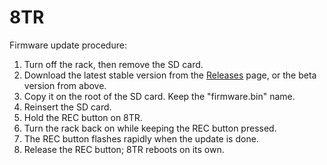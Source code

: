 # 8TR
Firmware update procedure:

1. Turn off the rack, then remove the SD card.
2. Download the latest stable version from the [Releases](https://github.com/lucasfdvx/8TR/releases/new) page, or the beta version from above.
3. Copy it on the root of the SD card. Keep the "firmware.bin" name.
4. Reinsert the SD card.
5. Hold the REC button on 8TR.
6. Turn the rack back on while keeping the REC button pressed.
7. The REC button flashes rapidly when the update is done.
8. Release the REC button; 8TR reboots on its own.
